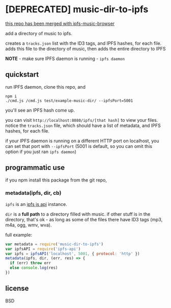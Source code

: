 # [DEPRECATED] music-dir-to-ipfs

[this repo has been merged with ipfs-music-browser](https://github.com/peerdreams/ipfs-music-browser/tree/master/lib/music-dir-to-ipfs)

add a directory of music to ipfs.

creates a `tracks.json` list with the ID3 tags, and IPFS hashes, for each file.
adds this file to the directory of music,
then adds the entire directory to IPFS

**NOTE** - make sure IPFS daemon is running - `ipfs daemon`

## quickstart

run IPFS daemon, 
clone this repo, and 

```
npm i
./cmd.js /cmd.js test/example-music-dir/ --ipfsPort=5001
```

you'll see an IPFS hash come up.

you can visit `http://localhost:8080/ipfs/[that hash]` 
to view your files.
notice the `tracks.json` file, which should have a list of metadata, and IPFS hashes, for each file.

if your IPFS daemon is running on a different HTTP port on localhost, you can set that port with `--ipfsPort` (5001 is default, so you can omit this option if you just ran `ipfs daemon`)

## programmatic use

if you npm install this package from the git repo,

### metadata(ipfs, dir, cb)

`ipfs` is an [ipfs js api](https://github.com/ipfs/js-ipfs-api) instance.

`dir` is a **full path** to a directory filled with music. if other stuff is in the directory, that's ok - as long as some of the files there have ID3 tags (mp3, m4a, ogg, wmv, wva).

full example:

```js
var metadata = require('music-dir-to-ipfs')
var ipfsAPI = require('ipfs-api')
var ipfs = ipfsAPI('localhost', 5001, { protocol: 'http' }) 
metadata(ipfs, dir, (err, res) => {
  if (err) throw err
  else console.log(res)
})
```

## license

BSD
